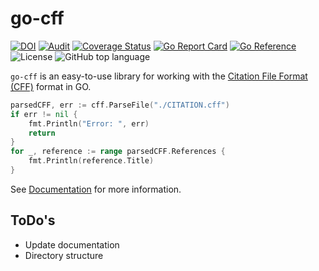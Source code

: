 # go-cff 

[![DOI](https://zenodo.org/badge/DOI/10.5281/zenodo.6551082.svg)](https://doi.org/10.5281/zenodo.6551082)
[![Audit](https://github.com/alexander-lindner/go-cff/actions/workflows/tests.yml/badge.svg)](https://github.com/alexander-lindner/go-cff/actions/workflows/tests.yml)
[![Coverage Status](https://coveralls.io/repos/github/alexander-lindner/go-cff/badge.svg?branch=main)](https://coveralls.io/github/alexander-lindner/go-cff?branch=main)
[![Go Report Card](https://goreportcard.com/badge/github.com/alexander-lindner/go-cff)](https://goreportcard.com/report/github.com/alexander-lindner/go-cff)
[![Go Reference](https://pkg.go.dev/badge/github.com/alexander-lindner/go-cff.svg)](https://pkg.go.dev/github.com/alexander-lindner/go-cff)
![License](https://img.shields.io/github/license/alexander-lindner/go-cff?style=flat-square)
![GitHub top language](https://img.shields.io/github/languages/top/alexander-lindner/go-cff)


`go-cff` is an easy-to-use library for working with the [Citation File Format (CFF)](https://citation-file-format.github.io/) format in GO.


```go
parsedCFF, err := cff.ParseFile("./CITATION.cff")
if err != nil {
    fmt.Println("Error: ", err)
    return
}
for _, reference := range parsedCFF.References {
    fmt.Println(reference.Title)
}
```



See [Documentation](https://alexander-lindner.github.io/go-cff/) for more information.

## ToDo's

* Update documentation
* Directory structure

